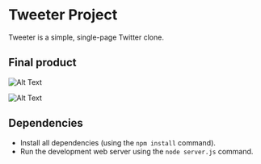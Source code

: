 # Tweeter Project

Tweeter is a simple, single-page Twitter clone.

## Final product

![Alt Text](https://github.com/tofi-124/tinyapp/blob/master/docs/1.gif)

![Alt Text](https://github.com/tofi-124/tinyapp/blob/master/docs/2.gif)

## Dependencies

- Install all dependencies (using the `npm install` command).
- Run the development web server using the `node server.js` command.
